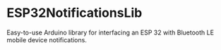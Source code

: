 # ESP32NotificationsLib
Easy-to-use Arduino library for interfacing an ESP 32 with Bluetooth LE mobile device notifications.
